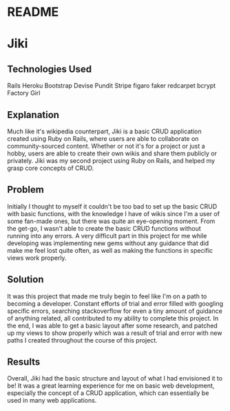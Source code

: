 
# README

# Jiki

## Technologies Used
Rails
Heroku
Bootstrap
Devise
Pundit
Stripe
figaro
faker
redcarpet
bcrypt
Factory Girl

## Explanation
Much like it's wikipedia counterpart, Jiki is a basic CRUD application created using Ruby on Rails, where users are able to collaborate on community-sourced content. Whether or not it's for a project or just a hobby, users are able to create their own wikis and share them publicly or privately. Jiki was my second project using Ruby on Rails, and helped my grasp core concepts of CRUD.

## Problem
Initially I thought to myself it couldn't be too bad to set up the basic CRUD with basic functions, with the knowledge I have of wikis since I'm a user of some fan-made ones, but there was quite an eye-opening moment. From the get-go, I wasn't able to create the basic CRUD functions without running into any errors. A very difficult part in this project for me while developing was implementing new gems without any guidance that did make me feel lost quite often, as well as making the functions in specific views work properly.

## Solution
It was this project that made me truly begin to feel like I'm on a path to becoming a developer. Constant efforts of trial and error filled with googling specific errors, searching stackoverflow for even a tiny amount of guidance of anything related, all contributed to my ability to complete this project. In the end, I was able to get a basic layout after some research, and patched up my views to show properly which
was a result of trial and error with new paths I created throughout the course of this project.

## Results
Overall, Jiki had the basic structure and layout of what I had envisioned it to be! It was a great learning experience for me on basic web development, especially the concept of a CRUD application, which can essentially be used in many web applications.
